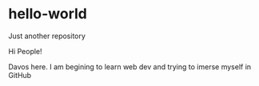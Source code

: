 # hello-world
Just another repository

Hi People!

Davos here. I am begining to learn web dev and trying to imerse myself in GitHub
